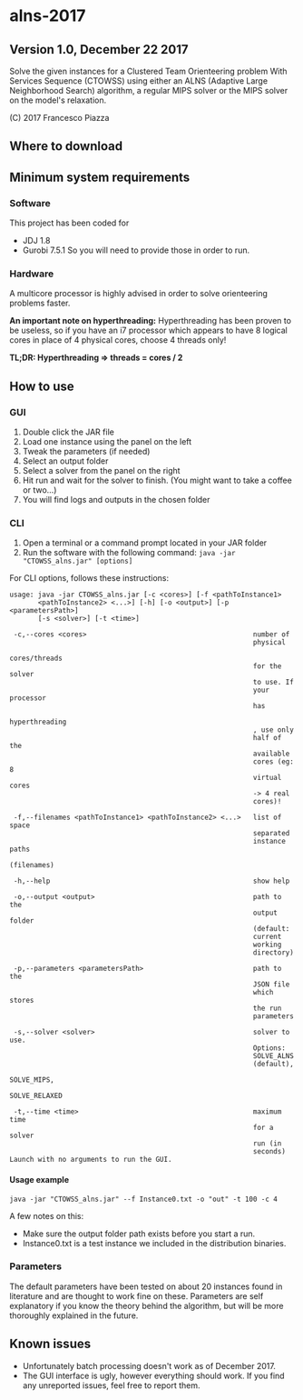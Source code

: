 # alns-2017
## Version 1.0, December 22 2017
Solve the given instances for a Clustered Team Orienteering problem With Services Sequence (CTOWSS) using either an ALNS (Adaptive Large Neighborhood Search) algorithm, a regular MIPS solver or the MIPS solver on the model's relaxation.

(C) 2017 Francesco Piazza

## Where to download


## Minimum system requirements
### Software
This project has been coded for
- JDJ 1.8
- Gurobi 7.5.1
So you will need to provide those in order to run.

### Hardware
A multicore processor is highly advised in order to solve orienteering problems faster.

**An important note on hyperthreading:** Hyperthreading has been proven to be useless, so if you have an i7 processor which appears to have 8 logical cores in place of 4 physical cores, choose 4 threads only! 

**TL;DR: Hyperthreading => threads = cores / 2**

## How to use
### GUI
1. Double click the JAR file
2. Load one instance using the panel on the left
3. Tweak the parameters (if needed)
4. Select an output folder
5. Select a solver from the panel on the right
6. Hit run and wait for the solver to finish. (You might want to take a coffee or two...)
7. You will find logs and outputs in the chosen folder

### CLI
1. Open a terminal or a command prompt located in your JAR folder
2. Run the software with the following command: `java -jar "CTOWSS_alns.jar" [options]`

For CLI options, follows these instructions:
```
usage: java -jar CTOWSS_alns.jar [-c <cores>] [-f <pathToInstance1>
       <pathToInstance2> <...>] [-h] [-o <output>] [-p <parametersPath>]
       [-s <solver>] [-t <time>]

 -c,--cores <cores>                                         number of
                                                            physical
                                                            cores/threads
                                                            for the solver
                                                            to use. If
                                                            your processor
                                                            has
                                                            hyperthreading
                                                            , use only
                                                            half of the
                                                            available
                                                            cores (eg: 8
                                                            virtual cores
                                                            -> 4 real
                                                            cores)!

 -f,--filenames <pathToInstance1> <pathToInstance2> <...>   list of space
                                                            separated
                                                            instance paths
                                                            (filenames)

 -h,--help                                                  show help

 -o,--output <output>                                       path to the
                                                            output folder
                                                            (default:
                                                            current
                                                            working
                                                            directory)

 -p,--parameters <parametersPath>                           path to the
                                                            JSON file
                                                            which stores
                                                            the run
                                                            parameters

 -s,--solver <solver>                                       solver to use.
                                                            Options:
                                                            SOLVE_ALNS
                                                            (default),
                                                            SOLVE_MIPS,
                                                            SOLVE_RELAXED
 
 -t,--time <time>                                           maximum time
                                                            for a solver
                                                            run (in
                                                            seconds)
Launch with no arguments to run the GUI.
```

#### Usage example
`java -jar "CTOWSS_alns.jar" --f Instance0.txt -o "out" -t 100 -c 4`

A few notes on this:
- Make sure the output folder path exists before you start a run.
- Instance0.txt is a test instance we included in the distribution binaries.

### Parameters
The default parameters have been tested on about 20 instances found in literature and are thought to work fine on these.
Parameters are self explanatory if you know the theory behind the algorithm, but will be more thoroughly explained in the future.

## Known issues
- Unfortunately batch processing doesn't work as of December 2017.
- The GUI interface is ugly, however everything should work.
If you find any unreported issues, feel free to report them.
